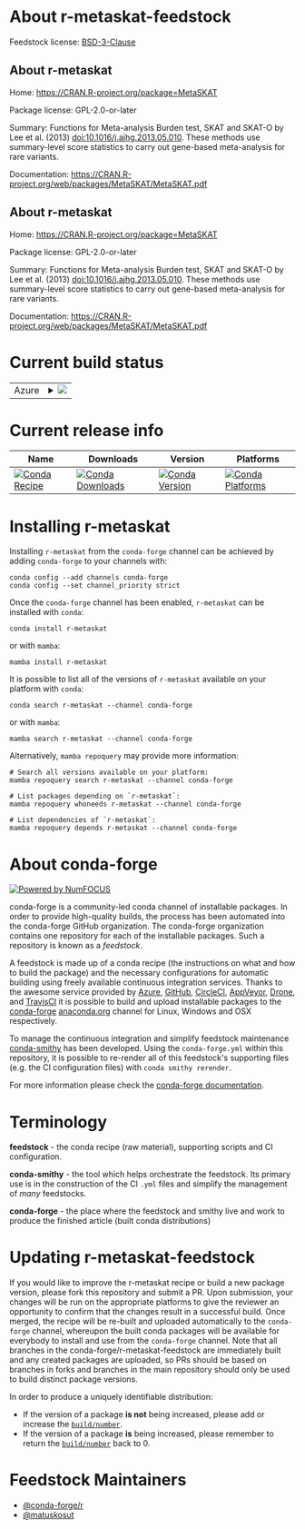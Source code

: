 About r-metaskat-feedstock
==========================

Feedstock license: [BSD-3-Clause](https://github.com/conda-forge/r-metaskat-feedstock/blob/main/LICENSE.txt)


About r-metaskat
----------------

Home: https://CRAN.R-project.org/package=MetaSKAT

Package license: GPL-2.0-or-later

Summary: Functions for Meta-analysis Burden test, SKAT and SKAT-O by Lee et al. (2013) <doi:10.1016/j.ajhg.2013.05.010>. These methods use summary-level score statistics to carry out gene-based meta-analysis for rare variants.

Documentation: https://CRAN.R-project.org/web/packages/MetaSKAT/MetaSKAT.pdf

About r-metaskat
----------------

Home: https://CRAN.R-project.org/package=MetaSKAT

Package license: GPL-2.0-or-later

Summary: Functions for Meta-analysis Burden test, SKAT and SKAT-O by Lee et al. (2013) <doi:10.1016/j.ajhg.2013.05.010>. These methods use summary-level score statistics to carry out gene-based meta-analysis for rare variants.

Documentation: https://CRAN.R-project.org/web/packages/MetaSKAT/MetaSKAT.pdf

Current build status
====================


<table>
    
  <tr>
    <td>Azure</td>
    <td>
      <details>
        <summary>
          <a href="https://dev.azure.com/conda-forge/feedstock-builds/_build/latest?definitionId=10714&branchName=main">
            <img src="https://dev.azure.com/conda-forge/feedstock-builds/_apis/build/status/r-metaskat-feedstock?branchName=main">
          </a>
        </summary>
        <table>
          <thead><tr><th>Variant</th><th>Status</th></tr></thead>
          <tbody><tr>
              <td>linux_64_r_base4.3</td>
              <td>
                <a href="https://dev.azure.com/conda-forge/feedstock-builds/_build/latest?definitionId=10714&branchName=main">
                  <img src="https://dev.azure.com/conda-forge/feedstock-builds/_apis/build/status/r-metaskat-feedstock?branchName=main&jobName=linux&configuration=linux%20linux_64_r_base4.3" alt="variant">
                </a>
              </td>
            </tr><tr>
              <td>linux_64_r_base4.4</td>
              <td>
                <a href="https://dev.azure.com/conda-forge/feedstock-builds/_build/latest?definitionId=10714&branchName=main">
                  <img src="https://dev.azure.com/conda-forge/feedstock-builds/_apis/build/status/r-metaskat-feedstock?branchName=main&jobName=linux&configuration=linux%20linux_64_r_base4.4" alt="variant">
                </a>
              </td>
            </tr><tr>
              <td>osx_64_r_base4.3</td>
              <td>
                <a href="https://dev.azure.com/conda-forge/feedstock-builds/_build/latest?definitionId=10714&branchName=main">
                  <img src="https://dev.azure.com/conda-forge/feedstock-builds/_apis/build/status/r-metaskat-feedstock?branchName=main&jobName=osx&configuration=osx%20osx_64_r_base4.3" alt="variant">
                </a>
              </td>
            </tr><tr>
              <td>osx_64_r_base4.4</td>
              <td>
                <a href="https://dev.azure.com/conda-forge/feedstock-builds/_build/latest?definitionId=10714&branchName=main">
                  <img src="https://dev.azure.com/conda-forge/feedstock-builds/_apis/build/status/r-metaskat-feedstock?branchName=main&jobName=osx&configuration=osx%20osx_64_r_base4.4" alt="variant">
                </a>
              </td>
            </tr><tr>
              <td>win_64_r_base4.3</td>
              <td>
                <a href="https://dev.azure.com/conda-forge/feedstock-builds/_build/latest?definitionId=10714&branchName=main">
                  <img src="https://dev.azure.com/conda-forge/feedstock-builds/_apis/build/status/r-metaskat-feedstock?branchName=main&jobName=win&configuration=win%20win_64_r_base4.3" alt="variant">
                </a>
              </td>
            </tr><tr>
              <td>win_64_r_base4.4</td>
              <td>
                <a href="https://dev.azure.com/conda-forge/feedstock-builds/_build/latest?definitionId=10714&branchName=main">
                  <img src="https://dev.azure.com/conda-forge/feedstock-builds/_apis/build/status/r-metaskat-feedstock?branchName=main&jobName=win&configuration=win%20win_64_r_base4.4" alt="variant">
                </a>
              </td>
            </tr>
          </tbody>
        </table>
      </details>
    </td>
  </tr>
</table>

Current release info
====================

| Name | Downloads | Version | Platforms |
| --- | --- | --- | --- |
| [![Conda Recipe](https://img.shields.io/badge/recipe-r--metaskat-green.svg)](https://anaconda.org/conda-forge/r-metaskat) | [![Conda Downloads](https://img.shields.io/conda/dn/conda-forge/r-metaskat.svg)](https://anaconda.org/conda-forge/r-metaskat) | [![Conda Version](https://img.shields.io/conda/vn/conda-forge/r-metaskat.svg)](https://anaconda.org/conda-forge/r-metaskat) | [![Conda Platforms](https://img.shields.io/conda/pn/conda-forge/r-metaskat.svg)](https://anaconda.org/conda-forge/r-metaskat) |

Installing r-metaskat
=====================

Installing `r-metaskat` from the `conda-forge` channel can be achieved by adding `conda-forge` to your channels with:

```
conda config --add channels conda-forge
conda config --set channel_priority strict
```

Once the `conda-forge` channel has been enabled, `r-metaskat` can be installed with `conda`:

```
conda install r-metaskat
```

or with `mamba`:

```
mamba install r-metaskat
```

It is possible to list all of the versions of `r-metaskat` available on your platform with `conda`:

```
conda search r-metaskat --channel conda-forge
```

or with `mamba`:

```
mamba search r-metaskat --channel conda-forge
```

Alternatively, `mamba repoquery` may provide more information:

```
# Search all versions available on your platform:
mamba repoquery search r-metaskat --channel conda-forge

# List packages depending on `r-metaskat`:
mamba repoquery whoneeds r-metaskat --channel conda-forge

# List dependencies of `r-metaskat`:
mamba repoquery depends r-metaskat --channel conda-forge
```


About conda-forge
=================

[![Powered by
NumFOCUS](https://img.shields.io/badge/powered%20by-NumFOCUS-orange.svg?style=flat&colorA=E1523D&colorB=007D8A)](https://numfocus.org)

conda-forge is a community-led conda channel of installable packages.
In order to provide high-quality builds, the process has been automated into the
conda-forge GitHub organization. The conda-forge organization contains one repository
for each of the installable packages. Such a repository is known as a *feedstock*.

A feedstock is made up of a conda recipe (the instructions on what and how to build
the package) and the necessary configurations for automatic building using freely
available continuous integration services. Thanks to the awesome service provided by
[Azure](https://azure.microsoft.com/en-us/services/devops/), [GitHub](https://github.com/),
[CircleCI](https://circleci.com/), [AppVeyor](https://www.appveyor.com/),
[Drone](https://cloud.drone.io/welcome), and [TravisCI](https://travis-ci.com/)
it is possible to build and upload installable packages to the
[conda-forge](https://anaconda.org/conda-forge) [anaconda.org](https://anaconda.org/)
channel for Linux, Windows and OSX respectively.

To manage the continuous integration and simplify feedstock maintenance
[conda-smithy](https://github.com/conda-forge/conda-smithy) has been developed.
Using the ``conda-forge.yml`` within this repository, it is possible to re-render all of
this feedstock's supporting files (e.g. the CI configuration files) with ``conda smithy rerender``.

For more information please check the [conda-forge documentation](https://conda-forge.org/docs/).

Terminology
===========

**feedstock** - the conda recipe (raw material), supporting scripts and CI configuration.

**conda-smithy** - the tool which helps orchestrate the feedstock.
                   Its primary use is in the construction of the CI ``.yml`` files
                   and simplify the management of *many* feedstocks.

**conda-forge** - the place where the feedstock and smithy live and work to
                  produce the finished article (built conda distributions)


Updating r-metaskat-feedstock
=============================

If you would like to improve the r-metaskat recipe or build a new
package version, please fork this repository and submit a PR. Upon submission,
your changes will be run on the appropriate platforms to give the reviewer an
opportunity to confirm that the changes result in a successful build. Once
merged, the recipe will be re-built and uploaded automatically to the
`conda-forge` channel, whereupon the built conda packages will be available for
everybody to install and use from the `conda-forge` channel.
Note that all branches in the conda-forge/r-metaskat-feedstock are
immediately built and any created packages are uploaded, so PRs should be based
on branches in forks and branches in the main repository should only be used to
build distinct package versions.

In order to produce a uniquely identifiable distribution:
 * If the version of a package **is not** being increased, please add or increase
   the [``build/number``](https://docs.conda.io/projects/conda-build/en/latest/resources/define-metadata.html#build-number-and-string).
 * If the version of a package **is** being increased, please remember to return
   the [``build/number``](https://docs.conda.io/projects/conda-build/en/latest/resources/define-metadata.html#build-number-and-string)
   back to 0.

Feedstock Maintainers
=====================

* [@conda-forge/r](https://github.com/conda-forge/r/)
* [@matuskosut](https://github.com/matuskosut/)

